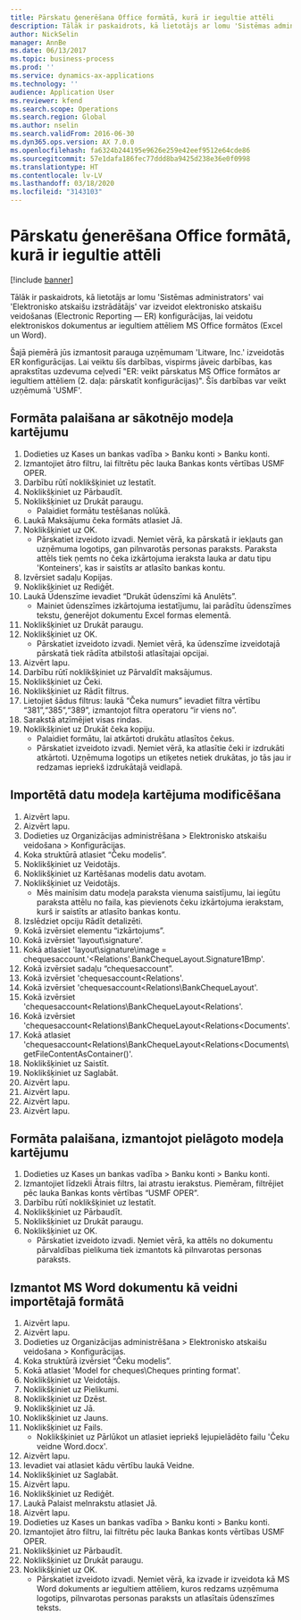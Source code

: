 ```yaml
---
title: Pārskatu ģenerēšana Office formātā, kurā ir iegultie attēli
description: Tālāk ir paskaidrots, kā lietotājs ar lomu 'Sistēmas administrators' vai 'Elektronisko atskaišu izstrādātājs' var izveidot elektronisko atskaišu veidošanas (Electronic Reporting — ER) konfigurācijas, lai veidotu elektroniskos dokumentus ar iegultiem attēliem MS Office formātos (Excel un Word).
author: NickSelin
manager: AnnBe
ms.date: 06/13/2017
ms.topic: business-process
ms.prod: ''
ms.service: dynamics-ax-applications
ms.technology: ''
audience: Application User
ms.reviewer: kfend
ms.search.scope: Operations
ms.search.region: Global
ms.author: nselin
ms.search.validFrom: 2016-06-30
ms.dyn365.ops.version: AX 7.0.0
ms.openlocfilehash: fa6324b244195e9626e259e42eef9512e64cde86
ms.sourcegitcommit: 57e1dafa186fec77ddd8ba9425d238e36e0f0998
ms.translationtype: HT
ms.contentlocale: lv-LV
ms.lasthandoff: 03/18/2020
ms.locfileid: "3143103"
---
```

# <a name="generate-reports-in-office-format-that-have-embedded-images"></a>Pārskatu ģenerēšana Office formātā, kurā ir iegultie attēli

[!include [banner](../../includes/banner.md)]

Tālāk ir paskaidrots, kā lietotājs ar lomu 'Sistēmas administrators' vai 'Elektronisko atskaišu izstrādātājs' var izveidot elektronisko atskaišu veidošanas (Electronic Reporting — ER) konfigurācijas, lai veidotu elektroniskos dokumentus ar iegultiem attēliem MS Office formātos (Excel un Word).

Šajā piemērā jūs izmantosit parauga uzņēmumam 'Litware, Inc.' izveidotās ER konfigurācijas.  Lai veiktu šīs darbības, vispirms jāveic darbības, kas aprakstītas uzdevuma ceļvedī "ER: veikt pārskatus MS Office formātos ar iegultiem attēliem (2. daļa: pārskatīt konfigurācijas)". Šīs darbības var veikt uzņēmumā 'USMF'.


## <a name="run-format-with-initial-model-mapping"></a>Formāta palaišana ar sākotnējo modeļa kartējumu
1. Dodieties uz Kases un bankas vadība > Banku konti > Banku konti.
2. Izmantojiet ātro filtru, lai filtrētu pēc lauka Bankas konts vērtības USMF OPER.
3. Darbību rūtī noklikšķiniet uz Iestatīt.
4. Noklikšķiniet uz Pārbaudīt.
5. Noklikšķiniet uz Drukāt paraugu.
    * Palaidiet formātu testēšanas nolūkā.  
6. Laukā Maksājumu čeka formāts atlasiet Jā.
7. Noklikšķiniet uz OK.
    * Pārskatiet izveidoto izvadi. Ņemiet vērā, ka pārskatā ir iekļauts gan uzņēmuma logotips, gan pilnvarotās personas paraksts. Paraksta attēls tiek ņemts no čeka izkārtojuma ieraksta lauka ar datu tipu 'Konteiners', kas ir saistīts ar atlasīto bankas kontu.  
8. Izvērsiet sadaļu Kopijas.
9. Noklikšķiniet uz Rediģēt.
10. Laukā Ūdenszīme ievadiet “Drukāt ūdenszīmi kā Anulēts”.
    * Mainiet ūdenszīmes izkārtojuma iestatījumu, lai parādītu ūdenszīmes tekstu, ģenerējot dokumentu Excel formas elementā.  
11. Noklikšķiniet uz Drukāt paraugu.
12. Noklikšķiniet uz OK.
    * Pārskatiet izveidoto izvadi. Ņemiet vērā, ka ūdenszīme izveidotajā pārskatā tiek rādīta atbilstoši atlasītajai opcijai.  
13. Aizvērt lapu.
14. Darbību rūtī noklikšķiniet uz Pārvaldīt maksājumus.
15. Noklikšķiniet uz Čeki.
16. Noklikšķiniet uz Rādīt filtrus.
17. Lietojiet šādus filtrus: laukā “Čeka numurs” ievadiet filtra vērtību “381”,“385”,“389”, izmantojot filtra operatoru “ir viens no”.
18. Sarakstā atzīmējiet visas rindas.
19. Noklikšķiniet uz Drukāt čeka kopiju.
    * Palaidiet formātu, lai atkārtoti drukātu atlasītos čekus.  
    * Pārskatiet izveidoto izvadi. Ņemiet vērā, ka atlasītie čeki ir izdrukāti atkārtoti. Uzņēmuma logotips un etiķetes netiek drukātas, jo tās jau ir redzamas iepriekš izdrukātajā veidlapā.  

## <a name="modify-the-mapping-of-the-imported-data-model"></a>Importētā datu modeļa kartējuma modificēšana
1. Aizvērt lapu.
2. Aizvērt lapu.
3. Dodieties uz Organizācijas administrēšana > Elektronisko atskaišu veidošana > Konfigurācijas.
4. Koka struktūrā atlasiet “Čeku modelis”.
5. Noklikšķiniet uz Veidotājs.
6. Noklikšķiniet uz Kartēšanas modelis datu avotam.
7. Noklikšķiniet uz Veidotājs.
    * Mēs mainīsim datu modeļa paraksta vienuma saistījumu, lai iegūtu paraksta attēlu no faila, kas pievienots čeku izkārtojuma ierakstam, kurš ir saistīts ar atlasīto bankas kontu.  
8. Izslēdziet opciju Rādīt detalizēti.
9. Kokā izvērsiet elementu “izkārtojums”.
10. Kokā izvērsiet 'layout\signature'.
11. Kokā atlasiet 'layout\signature\image = chequesaccount.'<Relations'.BankChequeLayout.Signature1Bmp'.
12. Kokā izvērsiet sadaļu “chequesaccount”.
13. Kokā izvērsiet 'chequesaccount\<Relations'.
14. Kokā izvērsiet 'chequesaccount\<Relations\BankChequeLayout'.
15. Kokā izvērsiet 'chequesaccount\<Relations\BankChequeLayout\<Relations'.
16. Kokā izvērsiet 'chequesaccount\<Relations\BankChequeLayout\<Relations\<Documents'.
17. Kokā atlasiet 'chequesaccount\<Relations\BankChequeLayout\<Relations\<Documents\getFileContentAsContainer()'.
18. Noklikšķiniet uz Saistīt.
19. Noklikšķiniet uz Saglabāt.
20. Aizvērt lapu.
21. Aizvērt lapu.
22. Aizvērt lapu.
23. Aizvērt lapu.

## <a name="run-format-using-the-adjusted-model-mapping"></a>Formāta palaišana, izmantojot pielāgoto modeļa kartējumu
1. Dodieties uz Kases un bankas vadība > Banku konti > Banku konti.
2. Izmantojiet līdzekli Ātrais filtrs, lai atrastu ierakstus. Piemēram, filtrējiet pēc lauka Bankas konts vērtības “USMF OPER”.
3. Darbību rūtī noklikšķiniet uz Iestatīt.
4. Noklikšķiniet uz Pārbaudīt.
5. Noklikšķiniet uz Drukāt paraugu.
6. Noklikšķiniet uz OK.
    * Pārskatiet izveidoto izvadi. Ņemiet vērā, ka attēls no dokumentu pārvaldības pielikuma tiek izmantots kā pilnvarotas personas paraksts.  

## <a name="use-ms-word-document-as-a-template-in-the-imported-format"></a>Izmantot MS Word dokumentu kā veidni importētajā formātā
1. Aizvērt lapu.
2. Aizvērt lapu.
3. Dodieties uz Organizācijas administrēšana > Elektronisko atskaišu veidošana > Konfigurācijas.
4. Koka struktūrā izvērsiet “Čeku modelis”.
5. Kokā atlasiet 'Model for cheques\Cheques printing format'.
6. Noklikšķiniet uz Veidotājs.
7. Noklikšķiniet uz Pielikumi.
8. Noklikšķiniet uz Dzēst.
9. Noklikšķiniet uz Jā.
10. Noklikšķiniet uz Jauns.
11. Noklikšķiniet uz Fails.
    * Noklikšķiniet uz Pārlūkot un atlasiet iepriekš lejupielādēto failu 'Čeku veidne Word.docx'.  
12. Aizvērt lapu.
13. Ievadiet vai atlasiet kādu vērtību laukā Veidne.
14. Noklikšķiniet uz Saglabāt.
15. Aizvērt lapu.
16. Noklikšķiniet uz Rediģēt.
17. Laukā Palaist melnrakstu atlasiet Jā.
18. Aizvērt lapu.
19. Dodieties uz Kases un bankas vadība > Banku konti > Banku konti.
20. Izmantojiet ātro filtru, lai filtrētu pēc lauka Bankas konts vērtības USMF OPER.
21. Noklikšķiniet uz Pārbaudīt.
22. Noklikšķiniet uz Drukāt paraugu.
23. Noklikšķiniet uz OK.
    * Pārskatiet izveidoto izvadi. Ņemiet vērā, ka izvade ir izveidota kā MS Word dokuments ar iegultiem attēliem, kuros redzams uzņēmuma logotips, pilnvarotas personas paraksts un atlasītais ūdenszīmes teksts.  

